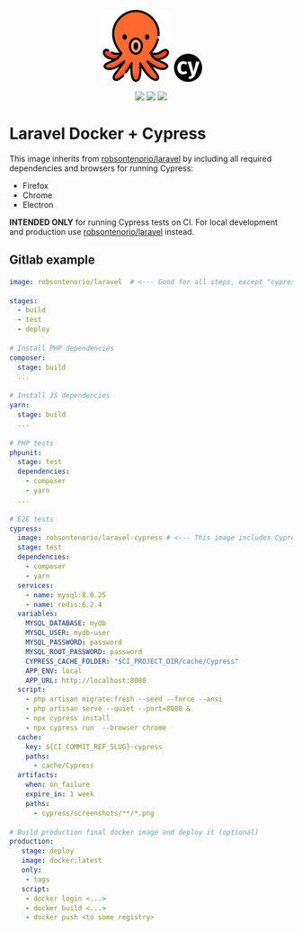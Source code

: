 <p align="center">
  <img src="octopus.png"> <img height="50" src="cypress.png">
</p> 
<p align="center">    
  <img src="https://img.shields.io/docker/v/robsontenorio/laravel-cypress?color=green&style=for-the-badge" />
  <img src="https://img.shields.io/docker/pulls/robsontenorio/laravel-cypress?color=orange&style=for-the-badge" />
  <img src="https://img.shields.io/docker/image-size/robsontenorio/laravel-cypress?sort=date&style=for-the-badge" />
</p>

# Laravel Docker + Cypress

This image inherits from [robsontenorio/laravel](https://github.com/robsontenorio/laravel-docker) by including all required dependencies and browsers for running Cypress:
 - Firefox
 - Chrome
 - Electron

 **INTENDED ONLY** for running Cypress tests on CI. For local development and production use [robsontenorio/laravel](https://github.com/robsontenorio/laravel-docker) instead.


## Gitlab example

```yaml
image: robsontenorio/laravel  # <--- Good for all steps, except "cypress"

stages:
  - build
  - test
  - deploy

# Install PHP dependencies
composer:  
  stage: build
  ...

# Install JS dependencies
yarn:  
  stage: build  
  ...

# PHP tests
phpunit:  
  stage: test
  dependencies:
    - composer
    - yarn    
  ...

# E2E tests 
cypress:
  image: robsontenorio/laravel-cypress # <--- This image includes Cypress dependencies
  stage: test
  dependencies:
    - composer
    - yarn    
  services:
    - name: mysql:8.0.25
    - name: redis:6.2.4
  variables:        
    MYSQL_DATABASE: mydb
    MYSQL_USER: mydb-user
    MYSQL_PASSWORD: password
    MYSQL_ROOT_PASSWORD: password    
    CYPRESS_CACHE_FOLDER: "$CI_PROJECT_DIR/cache/Cypress"    
    APP_ENV: local
    APP_URL: http://localhost:8080
  script:
    - php artisan migrate:fresh --seed --force --ansi
    - php artisan serve --quiet --port=8080 &        
    - npx cypress install        
    - npx cypress run  --browser chrome
  cache:
    key: ${CI_COMMIT_REF_SLUG}-cypress
    paths:
      - cache/Cypress
  artifacts:
    when: on_failure
    expire_in: 1 week    
    paths:      
      - cypress/screenshots/**/*.png

# Build production final docker image and deploy it (optional)
production:
   stage: deploy
   image: docker:latest
   only:
    - tags
   script:
    - docker login <...>
    - docker build <...>
    - docker push <to some registry>
```